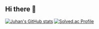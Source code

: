 ## Hi there 👋
[![Juhan's GitHub stats](https://github-readme-stats.vercel.app/api?username=juuhub)](https://github.com/juuhub/github-readme-stats)
[![Solved.ac Profile](http://mazassumnida.wtf/api/v2/generate_badge?boj=kjh0916)](https://solved.ac/kjh0916/)

<!--
**juuhub/juuhub** is a ✨ _special_ ✨ repository because its `README.md` (this file) appears on your GitHub profile.

Here are some ideas to get you started:

- 🔭 I’m currently working on ...
- 🌱 I’m currently learning ...
- 👯 I’m looking to collaborate on ...
- 🤔 I’m looking for help with ...
- 💬 Ask me about ...
- 📫 How to reach me: ...
- 😄 Pronouns: ...
- ⚡ Fun fact: ...
-->
